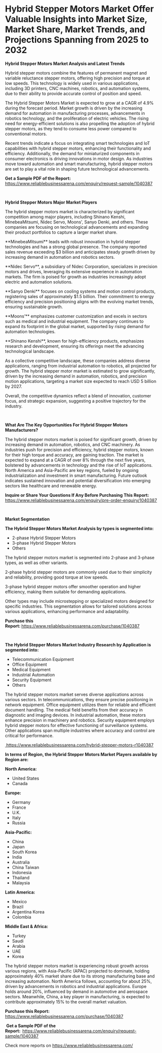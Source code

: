 <p><h1>Hybrid Stepper Motors Market Offer Valuable Insights into Market Size, Market Share, Market Trends, and Projections Spanning from 2025 to 2032</h1></p><p><strong>Hybrid Stepper Motors Market Analysis and Latest Trends</strong></p>
<p><p>Hybrid stepper motors combine the features of permanent magnet and variable reluctance stepper motors, offering high precision and torque at low speeds. This technology is widely used in various applications, including 3D printers, CNC machines, robotics, and automation systems, due to their ability to provide accurate control of position and speed.</p><p>The Hybrid Stepper Motors Market is expected to grow at a CAGR of 4.9% during the forecast period. Market growth is driven by the increasing demand for automation in manufacturing processes, advancements in robotics technology, and the proliferation of electric vehicles. The rising need for energy-efficient solutions is also propelling the adoption of hybrid stepper motors, as they tend to consume less power compared to conventional motors. </p><p>Recent trends indicate a focus on integrating smart technologies and IoT capabilities with hybrid stepper motors, enhancing their functionality and efficiency. Additionally, the demand for miniaturized components in consumer electronics is driving innovations in motor design. As industries move toward automation and smart manufacturing, hybrid stepper motors are set to play a vital role in shaping future technological advancements.</p></p>
<p><strong>Get a Sample PDF of the Report:&nbsp;</strong> <a href="https://www.reliablebusinessarena.com/enquiry/request-sample/1040387?utm_campaign=3443&utm_medium=2&utm_source=Github&utm_content=ia&utm_term=09042025&utm_id=hybrid-stepper-motors">https://www.reliablebusinessarena.com/enquiry/request-sample/1040387</a></p>
<p>&nbsp;</p>
<p><strong>Hybrid Stepper Motors Major Market Players</strong></p>
<p><p>The hybrid stepper motors market is characterized by significant competition among major players, including Shinano Kenshi, MinebeaMitsumi, Nidec Servo, Moons', Sanyo Denki, and others. These companies are focusing on technological advancements and expanding their product portfolios to capture a larger market share.</p><p>**MinebeaMitsumi** leads with robust innovation in hybrid stepper technologies and has a strong global presence. The company reported sales revenue exceeding $3 billion and anticipates steady growth driven by increasing demand in automation and robotics sectors.</p><p>**Nidec Servo**, a subsidiary of Nidec Corporation, specializes in precision motors and drives, leveraging its extensive experience in automation markets. The firm is poised for growth as industries increasingly adopt electric and automation solutions. </p><p>**Sanyo Denki** focuses on cooling systems and motion control products, registering sales of approximately $1.5 billion. Their commitment to energy efficiency and precision positioning aligns with the evolving market trends, ensuring sustainable growth.</p><p>**Moons’** emphasizes customer customization and excels in sectors such as medical and industrial equipment. The company continues to expand its footprint in the global market, supported by rising demand for automation technologies.</p><p>**Shinano Kenshi**, known for high-efficiency products, emphasizes research and development, ensuring its offerings meet the advancing technological landscape. </p><p>As a collective competitive landscape, these companies address diverse applications, ranging from industrial automation to robotics, all projected for growth. The hybrid stepper motor market is estimated to grow significantly, driven by the increasing demand in automation, robotics, and precision motion applications, targeting a market size expected to reach USD 5 billion by 2027. </p><p>Overall, the competitive dynamics reflect a blend of innovation, customer focus, and strategic expansion, suggesting a positive trajectory for the industry.</p></p>
<p>&nbsp;</p>
<p><strong>What Are The Key Opportunities For Hybrid Stepper Motors Manufacturers?</strong></p>
<p><p>The hybrid stepper motors market is poised for significant growth, driven by increasing demand in automation, robotics, and CNC machinery. As industries push for precision and efficiency, hybrid stepper motors, known for their high torque and accuracy, are gaining traction. The market is expected to expand at a CAGR of over 8% through the next five years, bolstered by advancements in technology and the rise of IoT applications. North America and Asia-Pacific are key regions, fueled by ongoing industrialization and investment in smart manufacturing. Future outlook indicates sustained innovation and potential diversification into emerging sectors like healthcare and renewable energy.</p></p>
<p><strong>Inquire or Share Your Questions If Any Before Purchasing This Report:</strong> <a href="https://www.reliablebusinessarena.com/enquiry/pre-order-enquiry/1040387?utm_campaign=3443&utm_medium=2&utm_source=Github&utm_content=ia&utm_term=09042025&utm_id=hybrid-stepper-motors">https://www.reliablebusinessarena.com/enquiry/pre-order-enquiry/1040387</a></p>
<p>&nbsp;</p>
<p><strong>Market Segmentation</strong></p>
<p><strong>The Hybrid Stepper Motors Market Analysis by types is segmented into:</strong></p>
<p><ul><li>2-phase Hybrid Stepper Motors</li><li>3-phase Hybrid Stepper Motors</li><li>Others</li></ul></p>
<p><p>The hybrid stepper motors market is segmented into 2-phase and 3-phase types, as well as other variants. </p><p>2-phase hybrid stepper motors are commonly used due to their simplicity and reliability, providing good torque at low speeds. </p><p>3-phase hybrid stepper motors offer smoother operation and higher efficiency, making them suitable for demanding applications. </p><p>Other types may include microstepping or specialized motors designed for specific industries. This segmentation allows for tailored solutions across various applications, enhancing performance and adaptability.</p></p>
<p><strong>Purchase this Report:&nbsp;</strong><a href="https://www.reliablebusinessarena.com/purchase/1040387?utm_campaign=3443&utm_medium=2&utm_source=Github&utm_content=ia&utm_term=09042025&utm_id=hybrid-stepper-motors">https://www.reliablebusinessarena.com/purchase/1040387</a></p>
<p>&nbsp;</p>
<p><strong>The Hybrid Stepper Motors Market Industry Research by Application is segmented into:</strong></p>
<p><ul><li>Telecommunication Equipment</li><li>Office Equipment</li><li>Medical Equipment</li><li>Industrial Automation</li><li>Security Equipment</li><li>Others</li></ul></p>
<p><p>The hybrid stepper motors market serves diverse applications across various sectors. In telecommunications, they ensure precise positioning in network equipment. Office equipment utilizes them for reliable and efficient document handling. The medical field benefits from their accuracy in diagnostic and imaging devices. In industrial automation, these motors enhance precision in machinery and robotics. Security equipment employs hybrid stepper motors for effective functioning of surveillance systems. Other applications span multiple industries where accuracy and control are critical for performance.</p></p>
<p><a href="https://www.reliablebusinessarena.com/hybrid-stepper-motors-r1040387?utm_campaign=3443&utm_medium=2&utm_source=Github&utm_content=ia&utm_term=09042025&utm_id=hybrid-stepper-motors">&nbsp;https://www.reliablebusinessarena.com/hybrid-stepper-motors-r1040387</a></p>
<p><strong>In terms of Region, the Hybrid Stepper Motors Market Players available by Region are:</strong></p>
<p>
    <p> <strong> North America: </strong>
        <ul>
            <li>United States</li>
            <li>Canada</li>
        </ul>
        </p> 
    <p> <strong> Europe: </strong>
        <ul>
            <li>Germany</li>
            <li>France</li>
            <li>U.K.</li>
            <li>Italy</li>
            <li>Russia</li>
        </ul>
        </p> 
    <p> <strong> Asia-Pacific: </strong>
        <ul>
            <li>China</li>
            <li>Japan</li>
            <li>South Korea</li>
            <li>India</li>
            <li>Australia</li>
            <li>China Taiwan</li>
            <li>Indonesia</li>
            <li>Thailand</li>
            <li>Malaysia</li>
        </ul>
        </p> 
    <p> <strong> Latin America: </strong>
        <ul>
            <li>Mexico</li>
            <li>Brazil</li>
            <li>Argentina Korea</li>
            <li>Colombia</li>
        </ul>
        </p> 
    <p> <strong> Middle East & Africa: </strong>
        <ul>
            <li>Turkey</li>
            <li>Saudi</li>
            <li>Arabia</li>
            <li>UAE</li>
            <li>Korea</li>
        </ul>
    </p>
    </p>
<p><p>The hybrid stepper motors market is experiencing robust growth across various regions, with Asia-Pacific (APAC) projected to dominate, holding approximately 40% market share due to its strong manufacturing base and increasing automation. North America follows, accounting for about 25%, driven by advancements in robotics and industrial applications. Europe holds around 20%, influenced by demand in automotive and aerospace sectors. Meanwhile, China, a key player in manufacturing, is expected to contribute approximately 15% to the overall market valuation.</p></p>
<p><strong>Purchase this Report: </strong><a href="https://www.reliablebusinessarena.com/purchase/1040387?utm_campaign=3443&utm_medium=2&utm_source=Github&utm_content=ia&utm_term=09042025&utm_id=hybrid-stepper-motors">https://www.reliablebusinessarena.com/purchase/1040387</a></p>
<p>&nbsp;<strong>Get a Sample PDF of the Report:&nbsp;&nbsp;</strong><a href="https://www.reliablebusinessarena.com/enquiry/request-sample/1040387?utm_campaign=3443&utm_medium=2&utm_source=Github&utm_content=ia&utm_term=09042025&utm_id=hybrid-stepper-motors">https://www.reliablebusinessarena.com/enquiry/request-sample/1040387</a></p>
<p><strong></strong></p>
<p>Check more reports on <a href="https://www.reliablebusinessarena.com/?utm_campaign=3443&utm_medium=2&utm_source=Github&utm_content=ia&utm_term=09042025&utm_id=hybrid-stepper-motors">https://www.reliablebusinessarena.com/</a></p>